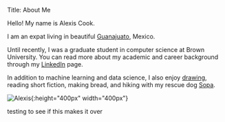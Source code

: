 Title: About Me

Hello!  My name is Alexis Cook.

I am an expat living in beautiful [Guanajuato](https://en.wikipedia.org/wiki/Guanajuato_City), Mexico. 

Until recently, I was a graduate student in computer science at Brown University.  You can read more about my academic and career background through my [LinkedIn](https://www.linkedin.com/in/alexis-cook-a6127753) page.

In addition to machine learning and data science, I also enjoy [drawing](https://alexisbcook.github.io/pages/artwork.html), reading short fiction, making bread, and hiking with my rescue dog [Sopa](https://www.instagram.com/p/BJRUrzjgJ7k/?taken-by=alexis_nubet).  

![Alexis](/images/profile.png){:height="400px" width="400px"}

testing to see if this makes it over